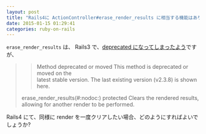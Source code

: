 ```yaml
---
layout: post
title: "Rails4に ActionController#erase_render_results に相当する機能はありますか?"
date: 2015-01-15 01:29:41
categories: ruby-on-rails
---
```

<p><code>erase_render_results</code> は、 Rails3 で、<a href="http://apidock.com/rails/ActionController/Base/erase_render_results" rel="nofollow">deprecated になってしまったよう</a>ですが、</p>

<blockquote>
  <blockquote>
    <p>Method deprecated or moved This method is deprecated or moved on the<br>
    latest stable version. The last existing version (v2.3.8) is shown<br>
    here.</p>
  </blockquote>
  
  <p>erase_render_results(#:nodoc:) protected Clears the rendered results,<br>
  allowing for another render to be performed.</p>
</blockquote>

<p>Rails4 にて、同様に render を一度クリアしたい場合、どのようにすればよいでしょうか?</p>
